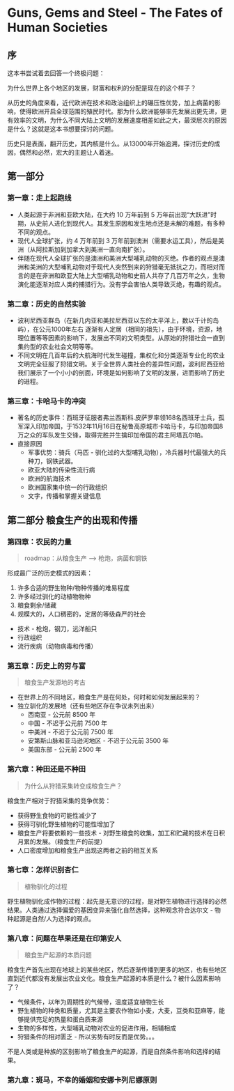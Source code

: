 # Guns, Gems and Steel - The Fates of Human Societies

## 序

这本书尝试着去回答一个终极问题：

为什么世界上各个地区的发展，财富和权利的分配是现在的这个样子？

从历史的角度来看，近代欧洲在技术和政治组织上的碾压性优势，加上病菌的影响，使得欧洲开启全球范围的殖民时代。那为什么欧洲能够率先发展出更先进，更有效率的文明，为什么不同大陆上文明的发展速度相差如此之大，最深层次的原因是什么？这就是这本书想要探讨的问题。

历史只是表面，翻开历史，其内核是什么。从13000年开始追溯，探讨历史的成因，偶然和必然，宏大的主题让人着迷。

## 第一部分

### 第一章：走上起跑线

- 人类起源于非洲和亚欧大陆，在大约 10 万年前到 5 万年前出现“大跃进”时期，从史前人进化到现代人。其发生原因和发生地点还是未解的难题，有多种不同的观点。
- 现代人全球扩张，约 4 万年前到 3 万年前到澳洲（需要水运工具），然后是美洲（从阿拉斯加到加拿大到美洲一直向南扩张）。
- 伴随在现代人全球扩张的是澳洲和美洲大型哺乳动物的灭绝。作者的观点是澳洲和美洲的大型哺乳动物对于现代人突然到来的狩猎毫无抵抗之力，而相对而言的是在非洲和欧亚大陆上大型哺乳动物和史前人共存了几百万年之久，生物演化能逐渐对应人类的捕猎行为。没有学会害怕人类导致灭绝，有趣的观点。

### 第二章：历史的自然实验

- 波利尼西亚群岛（在新几内亚和美拉尼西亚以东的太平洋上，数以千计的岛屿），在公元1000年左右 逐渐有人定居（相同的祖先），由于环境，资源，地理位置等等因素的影响下，发展出不同的文明类型。从原始的狩猎社会一直到集约型的农业社会文明等等。
- 不同文明在几百年后的大航海时代发生碰撞，集权化和分类逐渐专业化的农业文明完全征服了狩猎文明。关于全世界人类社会的差异性问题，波利尼西亚给我们展示了一个小小的剖面，环境是如何影响了文明的发展，进而影响了历史的进程。

### 第三章：卡哈马卡的冲突

- 著名的历史事件：西班牙征服者弗兰西斯科.皮萨罗率领168名西班牙士兵，孤军深入印加帝国，于1532年11月16日在秘鲁高原城市卡哈马卡，与印加帝国8万之众的军队发生交锋，取得完胜并生擒印加帝国的君主阿塔瓦尔帕。
- 直接原因
  - 军事优势：骑兵（马匹 - 驯化过的大型哺乳动物），冷兵器时代最强大的兵种刀，钢铁武器。
  - 欧亚大陆的传染性流行病
  - 欧洲的航海技术
  - 欧洲国家集中统一的行政组织
  - 文字，传播和掌握关键信息

## 第二部分 粮食生产的出现和传播

### 第四章：农民的力量

> roadmap：从粮食生产 --> 枪炮，病菌和钢铁

形成最广泛的历史模式的因素：

1. 许多合适的野生物种/物种传播的难易程度
2. 许多经过驯化的动植物物种
3. 粮食剩余/储藏
4. 规模大的，人口稠密的，定居的等级森严的社会
  - 技术 - 枪炮，钢刀，远洋船只
  - 行政组织
  - 流行疾病（动物病毒和传播）

### 第五章：历史上的穷与富

> 粮食生产发源地的考古

- 在世界上的不同地区，粮食生产是在何处，何时和如何发展起来的？
- 独立驯化的发展地（还有些地区存在争议未列出来）
  - 西南亚 - 公元前 8500 年
  - 中国 - 不迟于公元前 7500 年
  - 中美洲 - 不迟于公元前 7500 年
  - 安第斯山脉和亚马逊河地区 - 不迟于公元前 3500 年
  - 美国东部 - 公元前 2500 年

### 第六章：种田还是不种田

> 为什么从狩猎采集转变成粮食生产？

粮食生产相对于狩猎采集的竞争优势：

- 获得野生食物的可能性减少了
- 获得可驯化野生植物的可能性增加了
- 粮食生产将要依赖的一些技术 - 对野生粮食的收集，加工和贮藏的技术在日积月累的发展。（粮食生产的前提）
- 人口密度增加和粮食生产出现这两者之前的相互关系

### 第七章：怎样识别杏仁

> 植物驯化的过程

野生植物驯化成作物的过程：起先是无意识的过程，是对野生植物进行选择的必然结果。人类通过选择偏爱的基因变异来强化自然选择，这种观念符合达尔文 - 物种起源是自然/人为选择的观点。

### 第八章：问题在苹果还是在印第安人

> 粮食生产起源的本质问题

粮食生产首先出现在地球上的某些地区，然后逐渐传播到更多的地区，也有些地区直到近代都没有发展出农业文化。粮食生产起源的本质是什么？被什么因素影响了？

- 气候条件，以年为周期性的气候带，温度适宜植物生长
- 野生植物的种类和质量，尤其是主要农作物如小麦，大麦，豆类和亚麻等，能够提供充足的热量和蛋白质来源
- 生物的多样性，大型哺乳动物对农业的促进作用，相辅相成
- 狩猎条件的相对匮乏 - 所以劣势有时反而是优势。。。

不是人类或是种族的区别影响了粮食生产的起源，而是自然条件影响和选择的结果。

### 第九章：斑马，不幸的婚姻和安娜卡列尼娜原则
